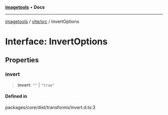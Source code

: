 [**imagetools**](../../../README.md) • **Docs**

***

[imagetools](../../../modules.md) / [vite/src](../README.md) / InvertOptions

# Interface: InvertOptions

## Properties

### invert

> **invert**: `""` \| `"true"`

#### Defined in

packages/core/dist/transforms/invert.d.ts:3
